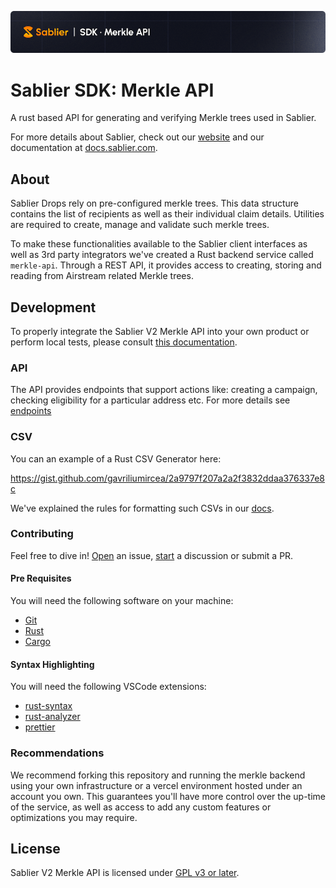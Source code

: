 ![Sablier](/assets/banner-merkle-api.png)

# Sablier SDK: Merkle API

A rust based API for generating and verifying Merkle trees used in Sablier.

For more details about Sablier, check out our [website](https://sablier.com) and our documentation at
[docs.sablier.com](https://docs.sablier.com/api/airdrops/merkle-api/overview).

## About

Sablier Drops rely on pre-configured merkle trees. This data structure contains the list of recipients as well as their
individual claim details. Utilities are required to create, manage and validate such merkle trees.

To make these functionalities available to the Sablier client interfaces as well as 3rd party integrators we've created
a Rust backend service called `merkle-api`. Through a REST API, it provides access to creating, storing and reading from
Airstream related Merkle trees.

## Development

To properly integrate the Sablier V2 Merkle API into your own product or perform local tests, please consult
[this documentation](https://docs.sablier.com/api/drops/merkle-api/overview).

### API

The API provides endpoints that support actions like: creating a campaign, checking eligibility for a particular address
etc. For more details see [endpoints](https://docs.sablier.com/api/merkle-api/functionality)

### CSV

You can an example of a Rust CSV Generator here:

https://gist.github.com/gavriliumircea/2a9797f207a2a2f3832ddaa376337e8c

We've explained the rules for formatting such CSVs in our [docs](https://docs.sablier.com/apps/guides/csv-support).

### Contributing

Feel free to dive in! [Open](https://github.com/sablier-labs/v2-merkle-api/issues/new) an issue,
[start](https://github.com/sablier-labs/v2-merkle-api/discussions/new) a discussion or submit a PR.

#### Pre Requisites

You will need the following software on your machine:

- [Git](https://git-scm.com/downloads)
- [Rust](https://rust-lang.org/tools/install)
- [Cargo](https://doc.rust-lang.org/cargo/commands/cargo-install.html)

#### Syntax Highlighting

You will need the following VSCode extensions:

- [rust-syntax](https://marketplace.visualstudio.com/items?itemName=dustypomerleau.rust-syntax)
- [rust-analyzer](https://marketplace.visualstudio.com/items?itemName=rust-lang.rust-analyzer)
- [prettier](https://marketplace.visualstudio.com/items?itemName=esbenp.prettier-vscode)

### Recommendations

We recommend forking this repository and running the merkle backend using your own infrastructure or a vercel
environment hosted under an account you own. This guarantees you'll have more control over the up-time of the service,
as well as access to add any custom features or optimizations you may require.

## License

Sablier V2 Merkle API is licensed under [GPL v3 or later](./LICENSE.md).
